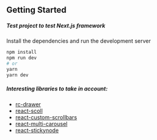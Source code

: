 ## Getting Started

##### **Test project to test Next.js framework**

Install the dependencies and run the development server

```bash
npm install
npm run dev
# or
yarn
yarn dev
```

##### Interesting libraries to take in account:

- [rc-drawer](https://github.com/react-component/drawer)
- [react-scoll](https://github.com/fisshy/react-scroll)
- [react-custom-scrollbars](https://github.com/malte-wessel/react-custom-scrollbars)
- [react-multi-carousel](https://github.com/YIZHUANG/react-multi-carousel)
- [react-stickynode](https://github.com/yahoo/react-stickynode)
